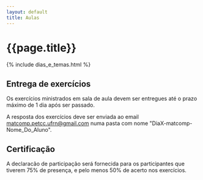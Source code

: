```yaml
---
layout: default
title: Aulas
---
```


# {{page.title}}

{% include dias_e_temas.html %}

## Entrega de exercícios

Os exercícios ministrados em sala de aula devem ser entregues até o prazo máximo de 1 dia após ser passado.

A resposta dos exercícios deve ser enviada ao email matcomp.petcc.ufrn@gmail.com numa pasta com nome "DiaX-matcomp-Nome_Do_Aluno".

## Certificação

A declaracão de participação será fornecida para os participantes que tiverem 75% de presença, e pelo menos
50% de acerto nos exercícios.

